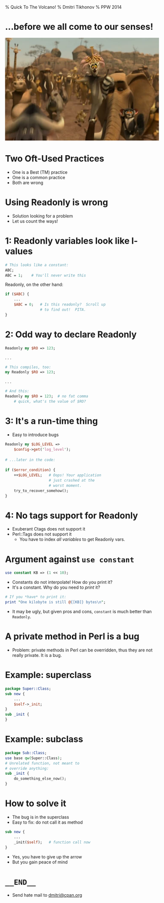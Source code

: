 % Quick To The Volcano!
% Dmitri Tikhonov
% PPW 2014

# ...before we all come to our senses!

![](images/quick-volcano.jpg)

# Two Oft-Used Practices

- One is a Best (TM) practice
- One is a common practice
- Both are wrong

# Using Readonly is wrong

- Solution looking for a problem
- Let us count the ways!

# 1: Readonly variables look like l-values

~~~perl
# This looks like a constant:
ABC;
ABC = 1;    # You'll never write this
~~~

Readonly, on the other hand:

~~~perl
if ($ABC) {
    ...
    $ABC = 0;   # Is this readonly?  Scroll up
                # to find out!  PITA.
}
~~~

# 2: Odd way to declare Readonly

~~~perl
Readonly my $RO => 123;
~~~

. . .

~~~perl
# This compiles, too:
my Readonly $RO => 123;
~~~

. . .

~~~perl
# And this:
Readonly my $RO = 123;  # no fat comma
    # quick, what's the value of $RO?
~~~

# 3: It's a run-time thing

- Easy to introduce bugs

~~~perl
Readonly my $LOG_LEVEL =>
    $config->get('log_level');

# ...later in the code:

if ($error_condition) {
    ++$LOG_LEVEL;   # Oops! Your application
                    # just crashed at the
                    # worst moment.
    try_to_recover_somehow();
}
~~~

# 4: No tags support for Readonly

- Exuberant Ctags does not support it
- Perl::Tags does not support it
    - You have to index *all variables* to get Readonly vars.

# Argument against `use constant`

~~~perl
use constant KB => (1 << 10);
~~~

- Constants do not interpolate!  How do you print it?
- It's a constant.  Why do you need to *print* it?

~~~perl
# If you *have* to print it:
print "One kilobyte is still @{[KB]} bytes\n";
~~~

- It may be ugly, but given pros and cons, `constant`
  is much better than `Readonly`.

# A private method in Perl is a bug

- Problem: private methods in Perl can be overridden, thus
  they are not really private.  It is a bug.

# Example: superclass

~~~perl
package Super::Class;
sub new {
    ...
    $self->_init;
}
sub _init {
}
~~~

# Example: subclass

~~~perl
package Sub::Class;
use base qw(Super::Class);
# Unrelated function, not meant to
# override anything:
sub _init {
    do_something_else_now();
}
~~~

# How to solve it

- The bug is in the superclass
- Easy to fix: do not call it as method

~~~perl
sub new {
    ...
    _init($self);   # function call now
}
~~~

- Yes, you have to give up the arrow
- But you gain peace of mind

# `__END__`

- Send hate mail to dmitri@cpan.org
